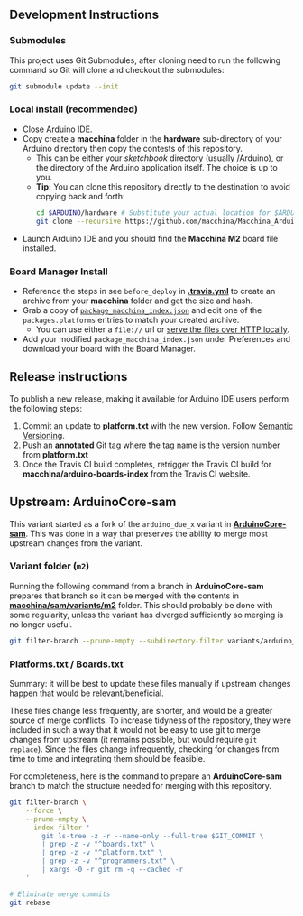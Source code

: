 ## Development Instructions

### Submodules

This project uses Git Submodules, after cloning need to run the following command so Git will clone and checkout the submodules:

```bash
git submodule update --init
```

### Local install (recommended)

- Close Arduino IDE.
- Copy create a **macchina** folder in the **hardware** sub-directory of your Arduino directory then copy the contests of this repository.
  - This can be either your _sketchbook_ directory (usually <Documents>/Arduino), or the directory of the Arduino application itself.  The choice is up to you.
  - **Tip:** You can clone this repository directly to the destination to avoid copying back and forth:
    ```bash
    cd $ARDUINO/hardware # Substitute your actual location for $ARDUINO
    git clone --recursive https://github.com/macchina/Macchina_Arduino_Boards.git macchina
    ```
- Launch Arduino IDE and you should find the **Macchina M2** board file installed.

### Board Manager Install

- Reference the steps in see `before_deploy` in [**.travis.yml**](./.travis.yml) to create an archive from your **macchina** folder and get the size and hash.
- Grab a copy of [`package_macchina_index.json`](https://macchina.github.io/package_macchina_index.json) and edit one of the `packages.platforms` entries to match your created archive.
  - You can use either a `file://` url or [serve the files over HTTP locally](https://gist.github.com/willurd/5720255).
- Add your modified `package_macchina_index.json` under Preferences and download your board with the Board Manager.

## Release instructions

To publish a new release, making it available for Arduino IDE users perform the following steps:

1. Commit an update to **platform.txt** with the new version.  Follow [Semantic Versioning](http://semver.org/).
2. Push an **annotated** Git tag where the tag name is the version number from **platform.txt**
3. Once the Travis CI build completes, retrigger the Travis CI build for **macchina/arduino-boards-index** from the Travis CI website.

## Upstream: ArduinoCore-sam
This variant started as a fork of the `arduino_due_x` variant in [**ArduinoCore-sam**](https://github.com/arduino/ArduinoCore-sam).  This was done in a way that preserves the ability to merge most upstream changes from the variant.

### Variant folder (`m2`)
Running the following command from a branch in **ArduinoCore-sam** prepares that branch so it can be merged with the contents in [**macchina/sam/variants/m2**](https://github.com/adamvoss/Macchina_Arduino_Boards/tree/master/macchina/sam/variants/m2) folder.  This should probably be done with some regularity, unless the variant has diverged sufficiently so merging is no longer useful.

```bash
git filter-branch --prune-empty --subdirectory-filter variants/arduino_due_x/ -f
```

### Platforms.txt / Boards.txt
Summary: it will be best to update these files manually if upstream changes happen that would be relevant/beneficial.

These files change less frequently, are shorter, and would be a greater source of merge conflicts.  To increase tidyness of the repository, they were included in such a way that it would not be easy to use git to merge changes from upstream (it remains possible, but would require `git replace`).  Since the files change infrequently, checking for changes from time to time and integrating them should be feasible.

For completeness, here is the command to prepare an **ArduinoCore-sam** branch to match the structure needed for merging with this repository.

```bash
git filter-branch \
    --force \
    --prune-empty \
    --index-filter '
        git ls-tree -z -r --name-only --full-tree $GIT_COMMIT \
        | grep -z -v "^boards.txt" \
        | grep -z -v "^platform.txt" \
        | grep -z -v "^programmers.txt" \
        | xargs -0 -r git rm -q --cached -r
    '

# Eliminate merge commits
git rebase
```
